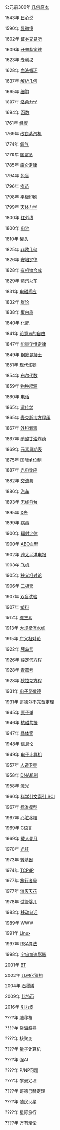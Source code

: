 公元前300年 [几何原本](https://zh.wikipedia.org/wiki/%E5%87%A0%E4%BD%95%E5%8E%9F%E6%9C%AC)

1543年 [日心说](https://zh.wikipedia.org/wiki/%E5%A4%A9%E4%BD%93%E8%BF%90%E8%A1%8C%E8%AE%BA)

1590年 [显微镜](https://zh.wikipedia.org/wiki/%E9%A1%AF%E5%BE%AE%E9%8F%A1)

1602年 [证券交易所](https://zh.wikipedia.org/wiki/%E8%AF%81%E5%88%B8%E4%BA%A4%E6%98%93%E6%89%80)

1609年 [开普勒定律](https://zh.wikipedia.org/wiki/%E5%BC%80%E6%99%AE%E5%8B%92%E5%AE%9A%E5%BE%8B)

1623年 [专利权](https://zh.wikipedia.org/wiki/%E4%B8%93%E5%88%A9)

1628年 [血液循环](https://zh.wikipedia.org/wiki/%E5%BF%83%E8%A1%80%E8%BF%90%E5%8A%A8%E8%AE%BA)

1637年 [解析几何](https://zh.wikipedia.org/wiki/%E8%A7%A3%E6%9E%90%E5%87%A0%E4%BD%95)

1665年 [细胞](https://zh.wikipedia.org/wiki/%E7%BB%86%E8%83%9E)

1687年 [经典力学](https://zh.wikipedia.org/wiki/%E7%89%9B%E9%A1%BF%E8%BF%90%E5%8A%A8%E5%AE%9A%E5%BE%8B) 

1694年 [函数](https://zh.wikipedia.org/wiki/%E5%87%BD%E6%95%B0#%E5%8E%86%E5%8F%B2)

1761年 [经度](https://zh.wikipedia.org/wiki/%E7%BA%A6%E7%BF%B0%C2%B7%E5%93%88%E9%87%8C%E6%A3%AE)

1769年 [改良蒸汽机](https://zh.wikipedia.org/wiki/%E8%92%B8%E6%B1%BD%E6%9C%BA)

1774年 [氧气](https://zh.wikipedia.org/wiki/%E7%BA%A6%E7%91%9F%E5%A4%AB%C2%B7%E6%99%AE%E5%88%A9%E6%96%AF%E7%89%B9%E9%87%8C)

1776年 [国富论](https://zh.wikipedia.org/wiki/%E5%9C%8B%E5%AF%8C%E8%AB%96)

1785年 [库仑定律](https://zh.wikipedia.org/wiki/%E9%9B%BB)

1794年 [色盲](https://zh.wikipedia.org/wiki/%E7%BA%A6%E7%BF%B0%C2%B7%E9%81%93%E5%B0%94%E9%A1%BF)

1796年 [疫苗](https://zh.wikipedia.org/wiki/%E7%96%AB%E8%8B%97#%E9%87%8D%E8%A6%81%E9%A0%90%E9%98%B2%E6%80%A7%E7%96%AB%E8%8B%97%E7%99%BC%E5%B1%95%E8%A1%A8)

1798年 [平板印刷](https://zh.wikipedia.org/wiki/%E5%B9%B3%E7%89%88%E5%8D%B0%E5%88%B7)

1799年 [天体力学](https://zh.wikipedia.org/wiki/%E7%9A%AE%E5%9F%83%E5%B0%94-%E8%A5%BF%E8%92%99%C2%B7%E6%8B%89%E6%99%AE%E6%8B%89%E6%96%AF)

1800年 [红外线](https://zh.wikipedia.org/wiki/%E7%BA%A2%E5%A4%96%E7%BA%BF)

1800年 [电池](https://zh.wikipedia.org/wiki/%E9%9B%BB)

1810年 [罐头](https://zh.wikipedia.org/wiki/%E7%BD%90%E9%A0%AD)

1825年 [非欧几何](https://zh.wikipedia.org/wiki/%E9%9D%9E%E6%AC%A7%E5%87%A0%E9%87%8C%E5%BE%97%E5%87%A0%E4%BD%95)

1826年 [安培定律](https://zh.wikipedia.org/wiki/%E5%AE%89%E5%BE%B7%E7%83%88-%E9%A6%AC%E9%87%8C%C2%B7%E5%AE%89%E5%9F%B9)

1828年 [有机物合成](https://zh.wikipedia.org/wiki/%E7%BB%B4%E5%8B%92%E5%B0%BF%E7%B4%A0%E5%90%88%E6%88%90)

1829年 [蒸汽火车](https://zh.wikipedia.org/wiki/%E5%96%AC%E6%B2%BB%C2%B7%E5%8F%B2%E8%92%82%E8%8A%AC%E7%94%9F)

1831年 [电磁感应](https://zh.wikipedia.org/wiki/%E7%94%B5%E7%A3%81%E6%84%9F%E5%BA%94)

1832年 [群论](https://zh.wikipedia.org/wiki/%E5%9F%83%E7%93%A6%E9%87%8C%E6%96%AF%E7%89%B9%C2%B7%E4%BC%BD%E7%BD%97%E7%93%A6)

1838年 [蛋白质](https://zh.wikipedia.org/wiki/%E8%9B%8B%E7%99%BD%E8%B4%A8)

1840年 [化肥](https://zh.wikipedia.org/wiki/%E8%82%A5%E6%96%99)

1841年 [论意志的自由](https://zh.wikipedia.org/wiki/%E9%98%BF%E5%9B%BE%E5%B0%94%C2%B7%E5%8F%94%E6%9C%AC%E5%8D%8E)

1847年 [能量守恒定律](https://zh.wikipedia.org/wiki/%E8%83%BD%E9%87%8F%E5%AE%88%E6%81%92%E5%AE%9A%E5%BE%8B)

1849年 [钢筋混凝土](https://zh.wikipedia.org/wiki/%E9%92%A2%E7%AD%8B%E6%B7%B7%E5%87%9D%E5%9C%9F)

1851年 [现代炼钢](https://zh.wikipedia.org/wiki/%E9%92%A2#%E7%8F%BE%E4%BB%A3%E7%85%89%E9%8B%BC)

1854年 [布尔代数](https://zh.wikipedia.org/wiki/%E5%B8%83%E5%B0%94%E4%BB%A3%E6%95%B0)

1859年 [物种起源](https://zh.wikipedia.org/wiki/%E7%89%A9%E7%A7%8D%E8%B5%B7%E6%BA%90)

1860年 [电话](https://zh.wikipedia.org/wiki/%E7%94%B5%E8%AF%9D)

1865年 [遗传学](https://zh.wikipedia.org/wiki/%E9%81%97%E4%BC%A0%E5%AD%A6)

1865年 [麦克斯韦方程组](https://zh.wikipedia.org/wiki/%E8%A9%B9%E5%A7%86%E6%96%AF%C2%B7%E5%85%8B%E6%8B%89%E5%85%8B%C2%B7%E9%BA%A6%E5%85%8B%E6%96%AF%E9%9F%A6)

1867年 [外科消毒](https://zh.wikipedia.org/wiki/%E6%B6%88%E6%AF%92)

1867年 [硝酸甘油炸药](https://zh.wikipedia.org/wiki/%E7%9F%BD%E8%97%BB%E5%9C%9F%E7%82%B8%E8%97%A5)

1869年 [元素周期表](https://zh.wikipedia.org/wiki/%E5%85%83%E7%B4%A0%E5%91%A8%E6%9C%9F%E8%A1%A8)

1875年 [国际单位制](https://zh.wikipedia.org/wiki/%E7%B1%B3%E5%88%B6)

1887年 [光电效应](https://zh.wikipedia.org/wiki/%E5%85%89%E7%94%B5%E6%95%88%E5%BA%94)

1882年 [交流电](https://zh.wikipedia.org/wiki/%E4%BA%A4%E6%B5%81%E9%9B%BB)

1886年 [汽车](https://zh.wikipedia.org/wiki/%E5%8D%A1%E5%B0%94%C2%B7%E6%9C%AC%E8%8C%A8)

1893年 [无线电台](https://zh.wikipedia.org/wiki/%E6%97%A0%E7%BA%BF%E7%94%B5)

1895年 [X光](https://zh.wikipedia.org/wiki/X%E5%B0%84%E7%BA%BF)

1899年 [病毒](https://zh.wikipedia.org/wiki/%E7%97%85%E6%AF%92)

1900年 [辐射定律](https://zh.wikipedia.org/wiki/%E6%99%AE%E6%9C%97%E5%85%8B%E9%BB%91%E4%BD%93%E8%BE%90%E5%B0%84%E5%AE%9A%E5%BE%8B)

1900年 [ABO血型](https://zh.wikipedia.org/wiki/ABO%E8%A1%80%E5%9E%8B%E7%B3%BB%E7%BB%9F)

1902年 [跨太平洋电报](https://zh.wikipedia.org/wiki/%E7%94%B5%E6%8A%A5)

1903年 [飞机](https://zh.wikipedia.org/wiki/%E5%9B%BA%E5%AE%9A%E7%BF%BC%E9%A3%9B%E6%A9%9F)

1905年 [狭义相对论](https://zh.wikipedia.org/wiki/%E7%9B%B8%E5%AF%B9%E8%AE%BA)

1906年 [二极管](https://zh.wikipedia.org/wiki/%E4%BA%8C%E6%A5%B5%E7%AE%A1)

1907年 [双盲试验](https://en.wikipedia.org/wiki/Blinded_experiment)

1907年 [塑料](https://zh.wikipedia.org/wiki/%E5%88%A9%E5%A5%A5%C2%B7%E8%B4%9D%E5%85%8B%E5%85%B0)

1912年 [维生素](https://zh.wikipedia.org/wiki/%E7%BB%B4%E7%94%9F%E7%B4%A0)

1913年 [大规模流水线](https://zh.wikipedia.org/wiki/%E7%A6%8F%E7%89%B9%E6%B1%BD%E8%BD%A6)

1915年 [广义相对论](https://zh.wikipedia.org/wiki/%E5%BB%A3%E7%BE%A9%E7%9B%B8%E5%B0%8D%E8%AB%96)

1922年 [胰岛素](https://zh.wikipedia.org/wiki/%E8%83%B0%E5%B2%9B%E7%B4%A0)

1926年 [薛定谔方程](https://zh.wikipedia.org/wiki/%E5%9F%83%E5%B0%94%E6%B8%A9%C2%B7%E8%96%9B%E5%AE%9A%E8%B0%94)

1928年 [青霉素](https://zh.wikipedia.org/wiki/%E9%9D%92%E9%9C%89%E7%B4%A0)

1928年 [狄拉克方程](https://zh.wikipedia.org/wiki/%E7%8B%84%E6%8B%89%E5%85%8B%E6%96%B9%E7%A8%8B%E5%BC%8F)

1931年 [电子显微镜](https://zh.wikipedia.org/wiki/%E7%94%B5%E5%AD%90%E6%98%BE%E5%BE%AE%E9%95%9C)

1931年 [哥德尔不完备定理](https://zh.wikipedia.org/wiki/%E5%93%A5%E5%BE%B7%E5%B0%94%E4%B8%8D%E5%AE%8C%E5%A4%87%E5%AE%9A%E7%90%86)

1945年 [原子弹](https://zh.wikipedia.org/wiki/%E5%8E%9F%E5%AD%90%E5%BC%B9)

1946年 [核磁共振](https://zh.wikipedia.org/wiki/%E6%A0%B8%E7%A3%81%E5%85%B1%E6%8C%AF)

1947年 [晶体管](https://zh.wikipedia.org/wiki/%E6%99%B6%E4%BD%93%E7%AE%A1)

1948年 [信息论](https://zh.wikipedia.org/wiki/%E5%85%8B%E5%8A%B3%E5%BE%B7%C2%B7%E9%A6%99%E5%86%9C)

1949年 [电子计算机](https://zh.wikipedia.org/wiki/%E5%BB%B6%E9%81%B2%E5%AD%98%E5%84%B2%E9%9B%BB%E5%AD%90%E8%87%AA%E5%8B%95%E8%A8%88%E7%AE%97%E5%99%A8)

1957年 [人造卫星](https://zh.wikipedia.org/wiki/%E5%8F%B2%E6%99%AE%E5%B0%BC%E5%85%8B1%E8%99%9F)

1958年 [DNA机制](https://zh.wikipedia.org/wiki/%E8%84%B1%E6%B0%A7%E6%A0%B8%E7%B3%96%E6%A0%B8%E9%85%B8)

1958年 [激光](https://zh.wikipedia.org/wiki/%E6%BF%80%E5%85%89)

1960年 [科学引文索引 SCI](https://zh.wikipedia.org/wiki/%E7%A7%91%E5%AD%A6%E5%BC%95%E6%96%87%E7%B4%A2%E5%BC%95)

1967年 [标准模型](https://zh.wikipedia.org/wiki/%E6%A0%87%E5%87%86%E6%A8%A1%E5%9E%8B)

1967年 [心脏移植](https://zh.wikipedia.org/wiki/%E5%BF%83%E8%84%8F%E7%A7%BB%E6%A4%8D)

1969年 [C语言](https://zh.wikipedia.org/wiki/C%E8%AF%AD%E8%A8%80#%E6%97%A9%E6%9C%9F%E7%99%BC%E5%B1%95)

1969年 [载人登月](https://zh.wikipedia.org/wiki/%E7%99%BB%E9%99%B8%E6%9C%88%E7%90%83)

1970年 [光纤](https://zh.wikipedia.org/wiki/%E5%85%89%E5%B0%8E%E7%BA%96%E7%B6%AD)

1973年 [转基因](https://zh.wikipedia.org/wiki/%E5%9F%BA%E5%9B%A0%E5%B7%A5%E7%A8%8B)

1974年 [TCP/IP](https://zh.wikipedia.org/wiki/%E4%BA%92%E8%81%94%E7%BD%91)

1977年 [旅行者号](https://zh.wikipedia.org/wiki/%E8%88%AA%E6%B5%B7%E5%AE%B6%E8%A8%88%E7%95%AB)

1977年 [消灭天花](https://zh.wikipedia.org/wiki/%E5%A4%A9%E8%8A%B1)

1978年 [试管婴儿](https://zh.wikipedia.org/wiki/%E9%AB%94%E5%A4%96%E4%BA%BA%E5%B7%A5%E5%8F%97%E7%B2%BE)

1983年 [移动电话](https://en.wikipedia.org/wiki/Mobile_phone)

1989年 [WWW](https://zh.wikipedia.org/wiki/%E4%B8%87%E7%BB%B4%E7%BD%91)

1991年 [Linux](https://zh.wikipedia.org/wiki/Linux#Linux)

1997年 [RSA算法](https://zh.wikipedia.org/wiki/RSA%E5%8A%A0%E5%AF%86%E6%BC%94%E7%AE%97%E6%B3%95)

1998年 [宇宙加速膨胀](https://zh.wikipedia.org/wiki/%E5%AE%87%E5%AE%99%E5%8A%A0%E9%80%9F%E8%86%A8%E8%84%B9)

2001年 [BT](https://zh.wikipedia.org/wiki/BitTorrent_%28%E5%8D%8F%E8%AE%AE%29)

2002年 [几何化猜想](https://zh.wikipedia.org/wiki/%E6%A0%BC%E9%87%8C%E6%88%88%E9%87%8C%C2%B7%E4%BD%A9%E9%9B%B7%E5%B0%94%E6%9B%BC)

2004年 [石墨烯](https://zh.wikipedia.org/wiki/%E7%9F%B3%E5%A2%A8%E7%83%AF)

2009年 [比特币](https://zh.wikipedia.org/wiki/%E6%AF%94%E7%89%B9%E5%B8%81)

2016年 [引力波](https://zh.wikipedia.org/wiki/%E9%87%8D%E5%8A%9B%E6%B3%A2_%28%E7%9B%B8%E5%B0%8D%E8%AB%96%29)

????年 脑移植

????年 常温超导

????年 核聚变

????年 量子计算机

????年 强AI

????年 P/NP问题

????年 黎曼定理

????年 哥德巴赫定理

????年 殖民火星

????年 星际旅行

????年 万有理论
